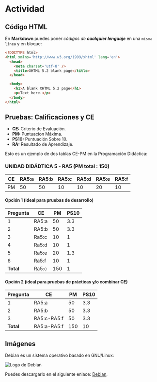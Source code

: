 # Actividad

## Código HTML

En **Markdown** puedes poner _códigos de **cualquier lenguaje**_ en una `misma línea` y en bloque:

```html
<!DOCTYPE html>
<html xmlns='http://www.w3.org/1999/xhtml' lang='en'>
  <head>
    <meta charset='utf-8' />
    <title>XHTML 5.2 blank page</title>
  </head>

  <body>
    <h1>A blank XHTML 5.2 page</h1>
    <p>Text here.</p>
  </body>
</html>
```

## Pruebas: Calificaciones y CE

* **CE:** Criterio de Evaluación.
* **PM:** Puntuacion Máxima.
* **PS10:** Puntuación Sobre 10.
*  **RA:** Resultado de Aprendizaje.

Esto es un ejemplo de dos tablas CE-PM en la Programación Didáctica:

### UNIDAD DIDÁDTICA 5 - RA5 (PM total : 150)

| **CE** | **RA5:a** | **RA5:b** | **RA5:c** | **RA5:d** | **RA5:e** | **RA5:f** |
| ------ | --------- | --------- | --------- | --------- | --------- | --------- |
|   PM   |    50     |    50     |    10     |     10    |     20    |     10    |

#### Opción 1 (ideal para pruebas de desarrollo)

| Pregunta | CE | PM | PS10 |
|----------|----|----|------|
|1|RA5:a|50|3.3|
|2|RA5:b|50|3.3|
|3|Ra5:c|10|1|
|4|Ra5:d|10|1|
|5|Ra5:e|20|1.3|
|6|Ra5:f|10|1|
|**Total**|Ra5:c|150|1|

#### Opción 2 (ideal para pruebas de prácticas y/o combinar CE)

| Pregunta | CE | PM | PS10 |
|----------|----|----|------|
|1|RA5:a|50|3.3|
|2|RA5:b|50|3.3|
|3|RA5:c-RA5:f|50|3.3|
|**Total**|RA5:a-RA5:f|150|10|

## Imágenes

Debian es un sistema operativo basado en GNU/Linux:

![Logo de Debian](https://www.debian.org/logos/openlogo-100.png 'Logo de Debian')

Puedes descargarlo en el siguiente enlace: [Debian](http://debian.org).
